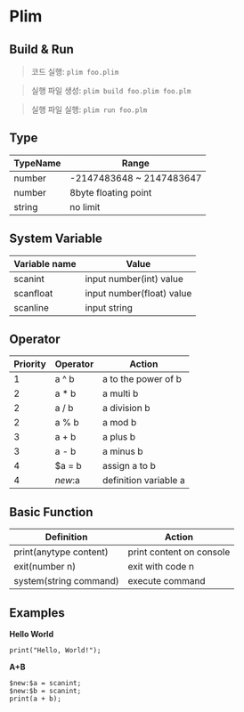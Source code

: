 # Plim

## Build & Run

> 코드 실행: `plim foo.plim`

> 실행 파일 생성: `plim build foo.plim foo.plm`

> 실행 파일 실행: `plim run foo.plm`

## Type
| TypeName | Range                    |
|----------|--------------------------|
| number   | -2147483648 ~ 2147483647 |
| number   | 8byte floating point     |
| string   | no limit                 |

## System Variable
| Variable name | Value                     |
|---------------|---------------------------|
| scanint       | input number(int) value   |
| scanfloat     | input number(float) value |
| scanline      | input string              |

## Operator

| Priority | Operator | Action               |
|----------|----------|----------------------|
| 1        | a ^ b    | a to the power of b  |
| 2        | a * b    | a multi b            |
| 2        | a / b    | a division b         |
| 2        | a % b    | a mod b              |
| 3        | a + b    | a plus b             |
| 3        | a - b    | a minus b            |
| 4        | $a = b   | assign a to b        |
| 4        | $new:$a  | definition variable a|

## Basic Function

| Definition                 | Action                    |
|----------------------------|---------------------------|
| print(anytype content)     | print content on console  |
| exit(number n)             | exit with code n          |
| system(string command)     | execute command           |

## Examples

**Hello World**
```
print("Hello, World!");
```
**A+B**
```
$new:$a = scanint;
$new:$b = scanint;
print(a + b);
```
